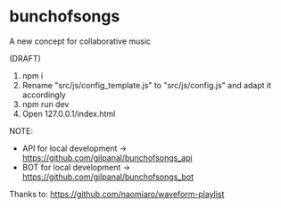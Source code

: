 # bunchofsongs
A new concept for collaborative music

(DRAFT)

1. npm i
2. Rename "src/js/config_template.js" to "src/js/config.js" and adapt it accordingly
3. npm run dev
4. Open 127.0.0.1/index.html

NOTE:
- API for local development -> https://github.com/gilpanal/bunchofsongs_api
- BOT for local development -> https://github.com/gilpanal/bunchofsongs_bot

Thanks to:
https://github.com/naomiaro/waveform-playlist
